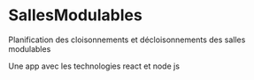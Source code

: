 # SallesModulables

Planification des cloisonnements et décloisonnements des salles modulables

Une app avec les technologies react et node js